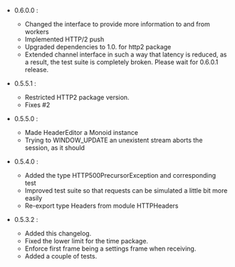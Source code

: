 - 0.6.0.0 :
    * Changed the interface to provide more information to and from workers
    * Implemented HTTP/2 push
    * Upgraded dependencies to 1.0. for http2 package
    * Extended channel interface in such a way that latency is reduced, as a result,
      the test suite is completely broken. Please wait for 0.6.0.1 release.

- 0.5.5.1 :
    * Restricted HTTP2 package version.
    * Fixes #2

- 0.5.5.0 :
    * Made HeaderEditor a Monoid instance
    * Trying to WINDOW_UPDATE an unexistent stream aborts the session, as it should

- 0.5.4.0 :
    * Added the type HTTP500PrecursorException and corresponding test
    * Improved test suite so that requests can be simulated a little bit more easily
    * Re-export type Headers from module HTTPHeaders

- 0.5.3.2 :
    * Added this changelog.
    * Fixed the lower limit for the time package.
    * Enforce first frame being a settings frame when receiving.
    * Added a couple of tests.
